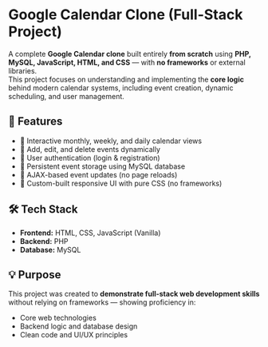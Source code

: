 # Google Calendar Clone (Full-Stack Project)

A complete **Google Calendar clone** built entirely **from scratch** using **PHP, MySQL, JavaScript, HTML, and CSS** — with **no frameworks** or external libraries.  
This project focuses on understanding and implementing the **core logic** behind modern calendar systems, including event creation, dynamic scheduling, and user management.

## 🚀 Features
- 📅 Interactive monthly, weekly, and daily calendar views  
- 🧭 Add, edit, and delete events dynamically  
- 👥 User authentication (login & registration)  
- 💾 Persistent event storage using MySQL database  
- 🔄 AJAX-based event updates (no page reloads)  
- 🎨 Custom-built responsive UI with pure CSS (no frameworks)  

## 🛠️ Tech Stack
- **Frontend:** HTML, CSS, JavaScript (Vanilla)
- **Backend:** PHP
- **Database:** MySQL

## 💡 Purpose
This project was created to **demonstrate full-stack web development skills** without relying on frameworks — showing proficiency in:
- Core web technologies
- Backend logic and database design
- Clean code and UI/UX principles

